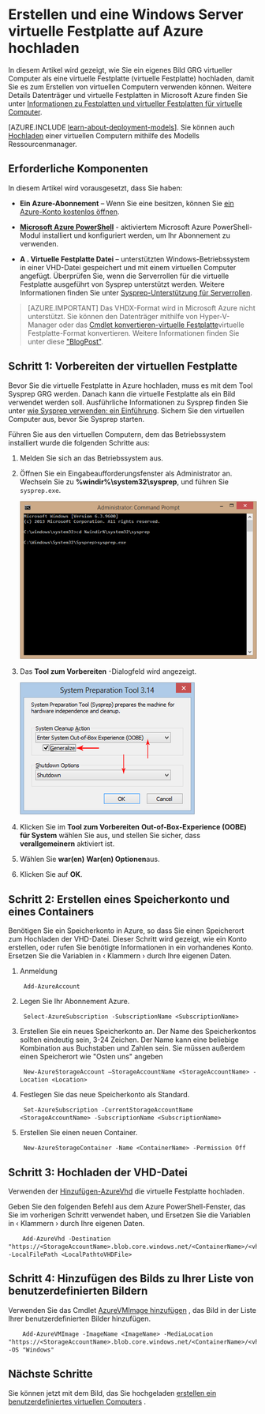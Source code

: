 <properties
    pageTitle="Erstellen und Hochladen einer virtuellen Computer Bilds mithilfe der Powershell | Microsoft Azure"
    description="Informationen Sie zum Erstellen und Hochladen einer mit dem Modell zur klassischen Bereitstellung und Azure Powershell GRG Windows Server Bilds (virtuelle Festplatte)."
    services="virtual-machines-windows"
    documentationCenter=""
    authors="cynthn"
    manager="timlt"
    editor="tysonn"
    tags="azure-service-management"/>

<tags
    ms.service="virtual-machines-windows"
    ms.workload="infrastructure-services"
    ms.tgt_pltfrm="vm-windows"
    ms.devlang="na"
    ms.topic="article"
    ms.date="07/21/2016"
    ms.author="cynthn"/>

# <a name="create-and-upload-a-windows-server-vhd-to-azure"></a>Erstellen und eine Windows Server virtuelle Festplatte auf Azure hochladen

In diesem Artikel wird gezeigt, wie Sie ein eigenes Bild GRG virtueller Computer als eine virtuelle Festplatte (virtuelle Festplatte) hochladen, damit Sie es zum Erstellen von virtuellen Computern verwenden können. Weitere Details Datenträger und virtuelle Festplatten in Microsoft Azure finden Sie unter [Informationen zu Festplatten und virtueller Festplatten für virtuelle Computer](virtual-machines-linux-about-disks-vhds.md).


[AZURE.INCLUDE [learn-about-deployment-models](../../includes/learn-about-deployment-models-classic-include.md)]. Sie können auch [Hochladen](virtual-machines-windows-upload-image.md) einer virtuellen Computern mithilfe des Modells Ressourcenmanager. 

## <a name="prerequisites"></a>Erforderliche Komponenten

In diesem Artikel wird vorausgesetzt, dass Sie haben:

- **Ein Azure-Abonnement** – Wenn Sie eine besitzen, können Sie [ein Azure-Konto kostenlos öffnen](/pricing/free-trial/?WT.mc_id=A261C142F).

- **[Microsoft Azure PowerShell](../powershell-install-configure.md)** - aktiviertem Microsoft Azure PowerShell-Modul installiert und konfiguriert werden, um Ihr Abonnement zu verwenden. 

- **A . Virtuelle Festplatte Datei** – unterstützten Windows-Betriebssystem in einer VHD-Datei gespeichert und mit einem virtuellen Computer angefügt. Überprüfen Sie, wenn die Serverrollen für die virtuelle Festplatte ausgeführt von Sysprep unterstützt werden. Weitere Informationen finden Sie unter [Sysprep-Unterstützung für Serverrollen](https://msdn.microsoft.com/windows/hardware/commercialize/manufacture/desktop/sysprep-support-for-server-roles).

> [AZURE.IMPORTANT] Das VHDX-Format wird in Microsoft Azure nicht unterstützt. Sie können den Datenträger mithilfe von Hyper-V-Manager oder das [Cmdlet konvertieren-virtuelle Festplatte](http://technet.microsoft.com/library/hh848454.aspx)virtuelle Festplatte-Format konvertieren. Weitere Informationen finden Sie unter diese ["BlogPost"](http://blogs.msdn.com/b/virtual_pc_guy/archive/2012/10/03/using-powershell-to-convert-a-vhd-to-a-vhdx.aspx).

## <a name="step-1-prep-the-vhd"></a>Schritt 1: Vorbereiten der virtuellen Festplatte 

Bevor Sie die virtuelle Festplatte in Azure hochladen, muss es mit dem Tool Sysprep GRG werden. Danach kann die virtuelle Festplatte als ein Bild verwendet werden soll. Ausführliche Informationen zu Sysprep finden Sie unter [wie Sysprep verwenden: ein Einführung](http://technet.microsoft.com/library/bb457073.aspx). Sichern Sie den virtuellen Computer aus, bevor Sie Sysprep starten.

Führen Sie aus den virtuellen Computern, dem das Betriebssystem installiert wurde die folgenden Schritte aus:

1. Melden Sie sich an das Betriebssystem aus.

2. Öffnen Sie ein Eingabeaufforderungsfenster als Administrator an. Wechseln Sie zu **%windir%\system32\sysprep**, und führen Sie `sysprep.exe`.

    ![Öffnen Sie ein Eingabeaufforderungsfenster](./media/virtual-machines-windows-classic-createupload-vhd/sysprep_commandprompt.png)

3.  Das **Tool zum Vorbereiten** -Dialogfeld wird angezeigt.

    ![Starten Sie Sysprep](./media/virtual-machines-windows-classic-createupload-vhd/sysprepgeneral.png)

4.  Klicken Sie im **Tool zum Vorbereiten** **Out-of-Box-Experience (OOBE) für System** wählen Sie aus, und stellen Sie sicher, dass **verallgemeinern** aktiviert ist.

5.  Wählen Sie **war(en)** **War(en) Optionen**aus.

6.  Klicken Sie auf **OK**.

## <a name="step-2-create-a-storage-account-and-a-container"></a>Schritt 2: Erstellen eines Speicherkonto und eines Containers

Benötigen Sie ein Speicherkonto in Azure, so dass Sie einen Speicherort zum Hochladen der VHD-Datei. Dieser Schritt wird gezeigt, wie ein Konto erstellen, oder rufen Sie benötigte Informationen in ein vorhandenes Konto. Ersetzen Sie die Variablen in &lsaquo; Klammern &rsaquo; durch Ihre eigenen Daten.

1. Anmeldung

        Add-AzureAccount

1. Legen Sie Ihr Abonnement Azure.

        Select-AzureSubscription -SubscriptionName <SubscriptionName> 

2. Erstellen Sie ein neues Speicherkonto an. Der Name des Speicherkontos sollten eindeutig sein, 3-24 Zeichen. Der Name kann eine beliebige Kombination aus Buchstaben und Zahlen sein. Sie müssen außerdem einen Speicherort wie "Osten uns" angeben
        
        New-AzureStorageAccount –StorageAccountName <StorageAccountName> -Location <Location>

3. Festlegen Sie das neue Speicherkonto als Standard.
        
        Set-AzureSubscription -CurrentStorageAccountName <StorageAccountName> -SubscriptionName <SubscriptionName>

4. Erstellen Sie einen neuen Container.

        New-AzureStorageContainer -Name <ContainerName> -Permission Off

 

## <a name="step-3-upload-the-vhd-file"></a>Schritt 3: Hochladen der VHD-Datei

Verwenden der [Hinzufügen-AzureVhd](http://msdn.microsoft.com/library/dn495173.aspx) die virtuelle Festplatte hochladen.

Geben Sie den folgenden Befehl aus dem Azure PowerShell-Fenster, das Sie im vorherigen Schritt verwendet haben, und Ersetzen Sie die Variablen in &lsaquo; Klammern &rsaquo; durch Ihre eigenen Daten.

        Add-AzureVhd -Destination "https://<StorageAccountName>.blob.core.windows.net/<ContainerName>/<vhdName>.vhd" -LocalFilePath <LocalPathtoVHDFile>


## <a name="step-4-add-the-image-to-your-list-of-custom-images"></a>Schritt 4: Hinzufügen des Bilds zu Ihrer Liste von benutzerdefinierten Bildern

Verwenden Sie das Cmdlet [AzureVMImage hinzufügen](https://msdn.microsoft.com/library/mt589167.aspx) , das Bild in der Liste Ihrer benutzerdefinierten Bilder hinzufügen.

        Add-AzureVMImage -ImageName <ImageName> -MediaLocation "https://<StorageAccountName>.blob.core.windows.net/<ContainerName>/<vhdName>.vhd" -OS "Windows"


## <a name="next-steps"></a>Nächste Schritte

Sie können jetzt mit dem Bild, das Sie hochgeladen [erstellen ein benutzerdefiniertes virtuellen Computers](virtual-machines-windows-classic-createportal.md) .

